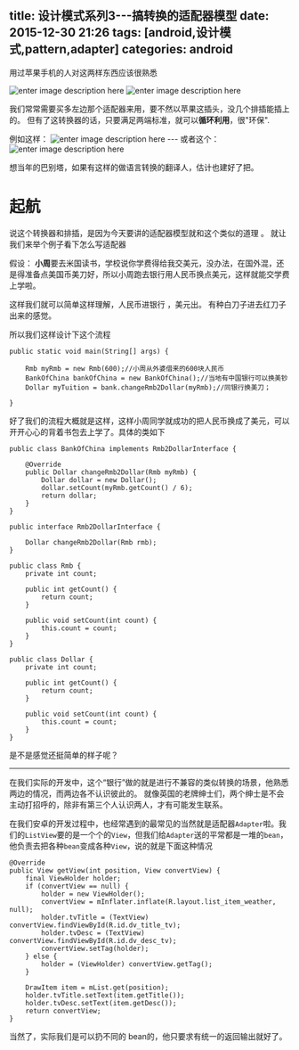 title: 设计模式系列3---搞转换的适配器模型
date: 2015-12-30 21:26 
tags: [android,设计模式,pattern,adapter]
categories: android
---

用过苹果手机的人对这两样东西应该很熟悉

![enter image description here](http://7xl9zd.com1.z0.glb.clouddn.com/adapter.jpg)  ![enter image description here](http://7xl9zd.com1.z0.glb.clouddn.com/charge_apple.jpg)

我们常常需要买多左边那个适配器来用，要不然以苹果这插头，没几个排插能插上的。
但有了这转换器的话，只要满足两端标准，就可以**循环利用**，很"环保".

例如这样： ![enter image description here](http://7xl9zd.com1.z0.glb.clouddn.com/%E5%82%B2%E6%B8%B8%E6%88%AA%E5%9B%BE20151230203716.jpg)    ---   或者这个： ![enter image description here](http://7xl9zd.com1.z0.glb.clouddn.com/%E5%82%B2%E6%B8%B8%E6%88%AA%E5%9B%BE20151230203809.jpg)

想当年的巴别塔，如果有这样的做语言转换的翻译人，估计也建好了把。

<!--more-->

# 起航

说这个转换器和排插，是因为今天要讲的适配器模型就和这个类似的道理 。
就让我们来举个例子看下怎么写适配器

<!--more-->

假设： **小周**要去米国读书，学校说你学费得给我交美元，没办法，在国外混，还是得准备点美国币美刀好，所以小周跑去银行用人民币换点美元，这样就能交学费上学啦。

这样我们就可以简单这样理解，人民币进银行 ，美元出。
有种白刀子进去红刀子出来的感觉。

所以我们这样设计下这个流程


	public static void main(String[] args) {
	
        Rmb myRmb = new Rmb(600);//小周从外婆借来的600块人民币
        BankOfChina bankOfChina = new BankOfChina();//当地有中国银行可以换美钞      
        Dollar myTuition = bank.changeRmb2Dollar(myRmb);//同银行换美刀；
        
    }
    
好了我们的流程大概就是这样，这样小周同学就成功的把人民币换成了美元，可以开开心心的背着书包去上学了。具体的类如下

	public class BankOfChina implements Rmb2DollarInterface {
        
        @Override
        public Dollar changeRmb2Dollar(Rmb myRmb) {
            Dollar dollar = new Dollar();
            dollar.setCount(myRmb.getCount() / 6);
            return dollar;
        }
    }
    
    public interface Rmb2DollarInterface {

        Dollar changeRmb2Dollar(Rmb rmb);
    }
    
	public class Rmb {
        private int count;

        public int getCount() {
            return count;
        }

        public void setCount(int count) {
            this.count = count;
        }
    } 

    public class Dollar {
        private int count;

        public int getCount() {
            return count;
        }

        public void setCount(int count) {
            this.count = count;
        }
    }
 
 是不是感觉还挺简单的样子呢？
    
---
 
在我们实际的开发中，这个“银行”做的就是进行不兼容的类似转换的场景，他熟悉两边的情况，而两边各不认识彼此的。
就像英国的老牌绅士们，两个绅士是不会主动打招呼的，除非有第三个人认识两人，才有可能发生联系。

在我们安卓的开发过程中，也经常遇到的最常见的当然就是适配器`Adapter`啦。我们的`ListView`要的是一个个的`View`，但我们给`Adapter`送的平常都是一堆的`bean`，他负责去把各种`bean`变成各种`View`，说的就是下面这种情况

	@Override
    public View getView(int position, View convertView) {
        final ViewHolder holder;
        if (convertView == null) {
            holder = new ViewHolder();
            convertView = mInflater.inflate(R.layout.list_item_weather, null);
            holder.tvTitle = (TextView) convertView.findViewById(R.id.dv_title_tv);
            holder.tvDesc = (TextView) convertView.findViewById(R.id.dv_desc_tv); 
            convertView.setTag(holder);
        } else {
            holder = (ViewHolder) convertView.getTag();
        }

        DrawItem item = mList.get(position);
        holder.tvTitle.setText(item.getTitle());
        holder.tvDesc.setText(item.getDesc());
        return convertView;
    }

当然了，实际我们是可以扔不同的 bean的，他只要求有统一的返回输出就好了。
